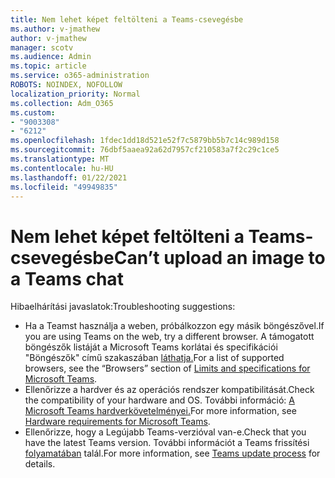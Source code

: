 ```yaml
---
title: Nem lehet képet feltölteni a Teams-csevegésbe
ms.author: v-jmathew
author: v-jmathew
manager: scotv
ms.audience: Admin
ms.topic: article
ms.service: o365-administration
ROBOTS: NOINDEX, NOFOLLOW
localization_priority: Normal
ms.collection: Adm_O365
ms.custom:
- "9003308"
- "6212"
ms.openlocfilehash: 1fdec1dd18d521e52f7c5879bb5b7c14c989d158
ms.sourcegitcommit: 76dbf5aaea92a62d7957cf210583a7f2c29c1ce5
ms.translationtype: MT
ms.contentlocale: hu-HU
ms.lasthandoff: 01/22/2021
ms.locfileid: "49949835"
---
```

# <a name="cant-upload-an-image-to-a-teams-chat"></a><span data-ttu-id="90875-102">Nem lehet képet feltölteni a Teams-csevegésbe</span><span class="sxs-lookup"><span data-stu-id="90875-102">Can’t upload an image to a Teams chat</span></span>

<span data-ttu-id="90875-103">Hibaelhárítási javaslatok:</span><span class="sxs-lookup"><span data-stu-id="90875-103">Troubleshooting suggestions:</span></span>

- <span data-ttu-id="90875-104">Ha a Teamst használja a weben, próbálkozzon egy másik böngészővel.</span><span class="sxs-lookup"><span data-stu-id="90875-104">If you are using Teams on the web, try a different browser.</span></span> <span data-ttu-id="90875-105">A támogatott böngészők listáját a Microsoft Teams korlátai és specifikációi "Böngészők" című szakaszában [láthatja.](https://docs.microsoft.com/microsoftteams/limits-specifications-teams)</span><span class="sxs-lookup"><span data-stu-id="90875-105">For a list of supported browsers, see the “Browsers” section of [Limits and specifications for Microsoft Teams](https://docs.microsoft.com/microsoftteams/limits-specifications-teams).</span></span>
- <span data-ttu-id="90875-106">Ellenőrizze a hardver és az operációs rendszer kompatibilitását.</span><span class="sxs-lookup"><span data-stu-id="90875-106">Check the compatibility of your hardware and OS.</span></span> <span data-ttu-id="90875-107">További információ: [A Microsoft Teams hardverkövetelményei.](https://docs.microsoft.com/microsoftteams/hardware-requirements-for-the-teams-app)</span><span class="sxs-lookup"><span data-stu-id="90875-107">For more information, see [Hardware requirements for Microsoft Teams](https://docs.microsoft.com/microsoftteams/hardware-requirements-for-the-teams-app).</span></span>
- <span data-ttu-id="90875-108">Ellenőrizze, hogy a Legújabb Teams-verzióval van-e.</span><span class="sxs-lookup"><span data-stu-id="90875-108">Check that you have the latest Teams version.</span></span> <span data-ttu-id="90875-109">További információt a Teams frissítési [folyamatában](https://docs.microsoft.com/microsoftteams/teams-client-update) talál.</span><span class="sxs-lookup"><span data-stu-id="90875-109">For more information, see [Teams update process](https://docs.microsoft.com/microsoftteams/teams-client-update) for details.</span></span>
